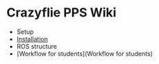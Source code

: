 # Crazyflie PPS Wiki
- Setup
- [Installation](installation)
- ROS structure
- [Workflow for students](Workflow for students)
